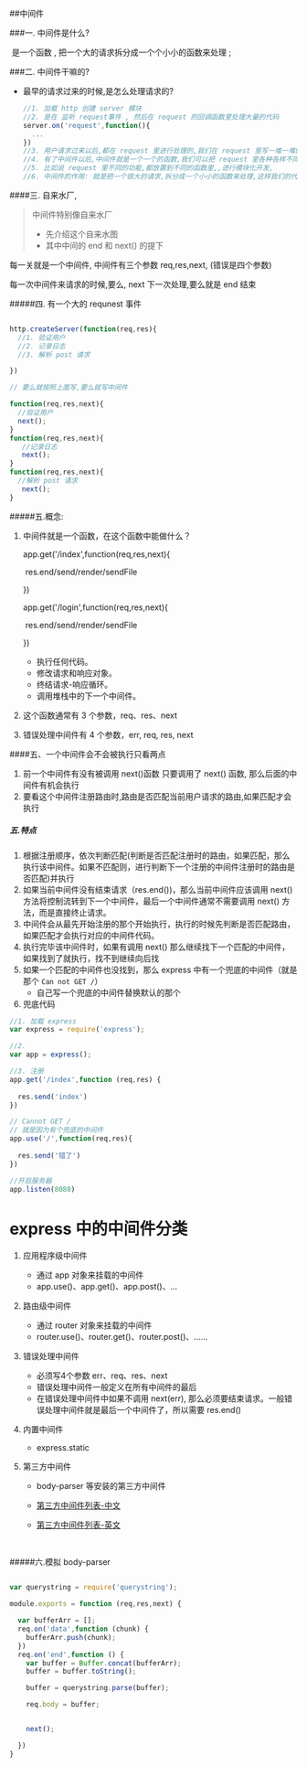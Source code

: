 ##中间件

###一. 中间件是什么?  

​       是一个函数 , 把一个大的请求拆分成一个个小小的函数来处理 ; 

###二. 中间件干嘛的? 

- 最早的请求过来的时候,是怎么处理请求的?

  ```js
  //1. 加载 http 创建 server 模块 
  //2. 是在 监听 request事件 , 然后在 request 的回调函数里处理大量的代码
  server.on('request',function(){
    ...
  })
  //3. 用户请求过来以后,都在 request 里进行处理的,我们在 request 里写一堆一堆的代码
  //4. 有了中间件以后,中间件就是一个一个的函数,我们可以把 request 里各种各样不同的功能,写到不同的函数里面,然后把这个函数作为中间件,通过 app.use 的方式,或者 app.get 的方式,把这个中间件挂载起来,这样就把这个很大的request 事件,拆分成一个很小很小的函数,这样我们写起来就可以很容易的进行模块化开发,
  //5. 比如说 request 里不同的功能,都放置到不同的函数里,,进行模块化开发,
  //6. 中间件的作用: 就是把一个很大的请求,拆分成一个小小的函数来处理,这样我们的代码组织起来更方便..
  ```

####三. 自来水厂,

> 中间件特别像自来水厂
>
> - 先介绍这个自来水图
> - 其中中间的 end 和 next() 的提下

每一关就是一个中间件, 中间件有三个参数 req,res,next,  (错误是四个参数)

每一次中间件来请求的时候,要么, next 下一次处理,要么就是 end 结束



#####四.  有一个大的 requnest 事件 

```js

http.createServer(function(req,res){
  //1. 验证用户
  //2. 记录日志
  //3. 解析 post 请求

})

// 要么就按照上面写,要么就写中间件

function(req,res,next){
  //验证用户
  next();
}
function(req,res,next){
   //记录日志
   next();
}
function(req,res,next){
  //解析 post 请求
   next();
}
```



#####五.概念:

1. 中间件就是一个函数，在这个函数中能做什么？

   app.get('/index',function(req,res,next){

   ​	res.end/send/render/sendFile

   })

   app.get('/login',function(req,res,next){

   ​	res.end/send/render/sendFile

   })

   - 执行任何代码。
   - 修改请求和响应对象。
   - 终结请求-响应循环。
   - 调用堆栈中的下一个中间件。

2. 这个函数通常有 3 个参数，req、res、next

3. 错误处理中间件有 4 个参数，err, req, res, next

####五、一个中间件会不会被执行只看两点

1. 前一个中间件有没有被调用 next()函数  只要调用了 next() 函数, 那么后面的中间件有机会执行
2. 要看这个中间件注册路由时,路由是否匹配当前用户请求的路由,如果匹配才会执行


##### 五.特点

1. 根据注册顺序，依次判断匹配(判断是否匹配注册时的路由，如果匹配，那么执行该中间件。如果不匹配则，进行判断下一个注册的中间件注册时的路由是否匹配)并执行
2. 如果当前中间件没有结束请求（res.end())，那么当前中间件应该调用 next() 方法将控制流转到下一个中间件，最后一个中间件通常不需要调用 next() 方法，而是直接终止请求。
3. 中间件会从最先开始注册的那个开始执行，执行的时候先判断是否匹配路由，如果匹配才会执行对应的中间件代码。
4. 执行完毕该中间件时，如果有调用 next() 那么继续找下一个匹配的中间件，如果找到了就执行，找不到继续向后找
5. 如果一个匹配的中间件也没找到，那么 express 中有一个兜底的中间件（就是那个 `Can not GET /`）
   - 自己写一个兜底的中间件替换默认的那个
6. 兜底代码

```js
//1. 加载 express
var express = require('express');

//2. 
var app = express();

//3. 注册
app.get('/index',function (req,res) {
  
  res.send('index')
})

// Cannot GET /
// 就是因为有个兜底的中间件
app.use('/',function(req,res){
  
  res.send('错了')
})

//开启服务器
app.listen(8080)
```



# express 中的中间件分类

1. 应用程序级中间件

   - 通过 app 对象来挂载的中间件
   - app.use()、app.get()、app.post()、...

2. 路由级中间件

   - 通过 router 对象来挂载的中间件
   - router.use()、router.get()、router.post()、......

3. 错误处理中间件

   - 必须写4个参数 err、req、res、next
   - 错误处理中间件一般定义在所有中间件的最后
   - 在错误处理中间件中如果不调用 next(err), 那么必须要结束请求。一般错误处理中间件就是最后一个中间件了，所以需要 res.end()

4. 内置中间件

   - express.static

5. 第三方中间件

   - body-parser 等安装的第三方中间件

   - [第三方中间件列表-中文](http://www.expressjs.com.cn/resources/middleware.html)

   - [第三方中间件列表-英文](http://expressjs.com/en/resources/middleware.html)

     ​

#####六.模拟 body-parser 

```js

var querystring = require('querystring');

module.exports = function (req,res,next) {

  var bufferArr = [];
  req.on('data',function (chunk) {
    bufferArr.push(chunk);
  })
  req.on('end',function () {
    var buffer = Buffer.concat(bufferArr);
    buffer = buffer.toString();

    buffer = querystring.parse(buffer);

    req.body = buffer;


    next();

  })
}
```



